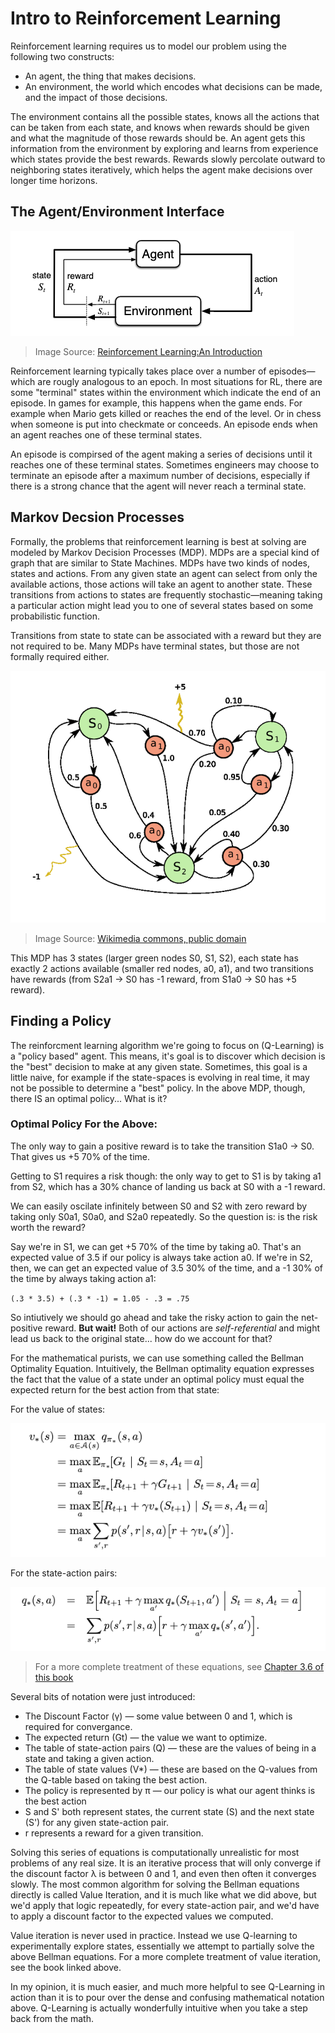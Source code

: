 # Intro to Reinforcement Learning

Reinforcement learning requires us to model our problem using the following two constructs:

* An agent, the thing that makes decisions.
* An environment, the world which encodes what decisions can be made, and the impact of those decisions.  

The environment contains all the possible states, knows all the actions that can be taken from each state, and knows when rewards should be given and what the magnitude of those rewards should be. An agent gets this information from the environment by exploring and learns from experience which states provide the best rewards. Rewards slowly percolate outward to neighboring states iteratively, which helps the agent make decisions over longer time horizons.

## The Agent/Environment Interface

![The agent-env interface](assets/env-agent.png)

> Image Source: [Reinforcement Learning:An Introduction](http://incompleteideas.net/book/bookdraft2017nov5.pdf)

Reinforcement learning typically takes place over a number of episodes—which are rougly analogous to an epoch. In most situations for RL, there are some "terminal" states within the environment which indicate the end of an episode. In games for example, this happens when the game ends. For example when Mario gets killed or reaches the end of the level. Or in chess when someone is put into checkmate or conceeds. An episode ends when an agent reaches one of these terminal states.

An episode is compirsed of the agent making a series of decisions until it reaches one of these terminal states. Sometimes engineers may choose to terminate an episode after a maximum number of decisions, especially if there is a strong chance that the agent will never reach a terminal state. 

## Markov Decsion Processes

Formally, the problems that reinforcement learning is best at solving are modeled by Markov Decision Processes (MDP).  MDPs are a special kind of graph that are similar to State Machines. MDPs have two kinds of nodes, states and actions. From any given state an agent can select from only the available actions, those actions will take an agent to another state. These transitions from actions to states are frequently stochastic—meaning taking a particular action might lead you to one of several states based on some probabilistic function. 

Transitions from state to state can be associated with a reward but they are not required to be. Many MDPs have terminal states, but those are not formally required either.

![Sample MDP](assets/mdp.png)

> Image Source: [Wikimedia commons, public domain](https://commons.wikimedia.org/wiki/File:Markov_Decision_Process_example.png)

This MDP has 3 states (larger green nodes S0, S1, S2), each state has exactly 2 actions available (smaller red nodes, a0, a1), and two transitions have rewards (from S2a1 -> S0 has -1 reward, from S1a0 -> S0 has +5 reward). 

## Finding a Policy

The reinforcment learning algorithm we're going to focus on (Q-Learning) is a "policy based" agent. This means, it's goal is to discover which decision is the "best" decision to make at any given state. Sometimes, this goal is a little naive, for example if the state-spaces is evolving in real time, it may not be possible to determine a "best" policy. In the above MDP, though, there IS an optimal policy... What is it?

### Optimal Policy For the Above:

The only way to gain a positive reward is to take the transition S1a0 -> S0. That gives us +5 70% of the time. 

Getting to S1 requires a risk though: the only way to get to S1 is by taking a1 from S2, which has a 30% chance of landing us back at S0 with a -1 reward. 

We can easily oscilate infinitely between S0 and S2 with zero reward by taking only S0a1, S0a0, and S2a0 repeatedly. So the question is: is the risk worth the reward? 

Say we're in S1, we can get +5 70% of the time by taking a0. That's an expected value of 3.5 if our policy is always take action a0. If we're in S2, then, we can get an expected value of 3.5 30% of the time, and a -1 30% of the time by always taking action a1: 

`(.3 * 3.5) + (.3 * -1) = 1.05 - .3 = .75`

So intiutively we should go ahead and take the risky action to gain the net-positive reward. **But wait!** Both of our actions are *self-referential* and might lead us back to the original state... how do we account for that? 

For the mathematical purists, we can use something called the Bellman Optimality Equation. Intuitively, the Bellman optimality equation expresses the fact that the value of a state under an optimal policy must equal the expected return for the best action from that state:

For the value of states:

![optimial state value](assets/v-bellman.png)

For the state-action pairs:

![optimal-state-action values](assets/q-bellman.png)

> For a more complete treatment of these equations, see [Chapter 3.6 of this book](http://incompleteideas.net/book/bookdraft2017nov5.pdf)

Several bits of notation were just introduced:

* The Discount Factor (γ) — some value between 0 and 1, which is required for convergance.
* The expected return (Gt) — the value we want to optimize.
* The table of state-action pairs (Q) — these are the values of being in a state and taking a given action.
* The table of state values (V*) — these are based on the Q-values from the Q-table based on taking the best action.
* The policy is represented by π — our policy is what our agent thinks is the best action
* S and S' both represent states, the current state (S) and the next state (S') for any given state-action pair.
* r represents a reward for a given transition.

Solving this series of equations is computationally unrealistic for most problems of any real size. It is an iterative process that will only converge if the discount factor λ is between 0 and 1, and even then often it converges slowly. The most common algorithm for solving the Bellman equations directly is called Value Iteration, and it is much like what we did above, but we'd apply that logic repeatedly, for every state-action pair, and we'd have to apply a discount factor to the expected values we computed.

Value iteration is never used in practice. Instead we use Q-learning to experimentally explore states, essentially we attempt to partially solve the above Bellman equations. For a more complete treatment of value iteration, see the book linked above. 

In my opinion, it is much easier, and much more helpful to see Q-Learning in action than it is to pour over the dense and confusing mathematical notation above. Q-Learning is actually wonderfully intuitive when you take a step back from the math.
